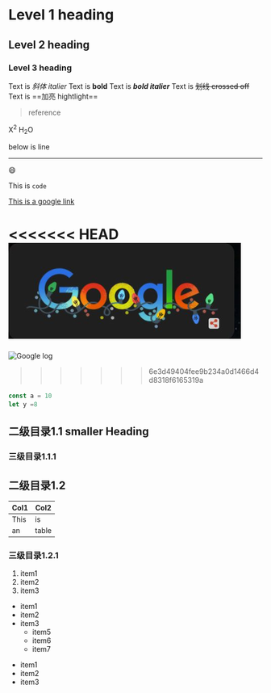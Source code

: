 # Level 1 heading

## Level 2 heading

### Level 3 heading

Text is *斜体 italier*
Text is **bold**
Text is ***bold italier***
Text is ~~划线 crossed off~~
Text is ==加亮 hightlight==

> reference

X<sup>2</sup>
H<sub>2</sub>O


below is line
**************************

:smile:

This is `code`

[This is a google link](https://google.com)

<<<<<<< HEAD
![Google log](./google_log.JPG)
=======
![Google log](/google_log.JPG)
>>>>>>> 6e3d49404fee9b234a0d1466d4d8318f6165319a


```js
const a = 10
let y =8
```

## 二级目录1.1 smaller Heading
### 三级目录1.1.1


## 二级目录1.2
| Col1  | Col2 |
| ----- | ----- |
| This  | is    |
| an    | table    |



### 三级目录1.2.1
1. item1
2. item2
3. item3


+ item1
+ item2
+ item3
    * item5
    * item6
    * item7


- item1
- item2
- item3

